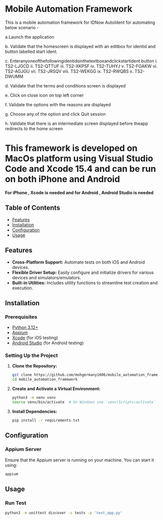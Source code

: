# Mobile Automation Framework

This is a mobile automation framework for IDNow AutoIdent for automating below scenario - 

a.Launch the application

b. Validate that the homescreen is displayed with an editbox for identid
and button labelled start ident.

c. Enteranyoneofthefollowingidentidsinthetextboxandclickstartident
button
i. TS2-LJGCD
ii. TS2-QTTUF iii. TS2-XKPSF iv. TS2-TUHYJ
v. TS2-FGAKW vi. TS2-AGJGU
vii. TS2-JRSQV viii. TS2-WEKGG ix. TS2-RWQBS
x. TS2-DWUMM

d. Validate that the terms and conditions screen is displayed

e. Click on close icon on top left corner

f. Validate the options with the reasons are displayed

g. Choose any of the option and click Quit session

h. Validate that there is an intermediate screen displayed before theapp
redirects to the home screen

# This framework is developed on MacOs platform using Visual Studio Code and Xcode 15.4 and can be run on both iPhone and Android 

**For iPhone , Xcode is needed and for Android , Android Studio is needed**

## Table of Contents

- [Features](#features)
- [Installation](#installation)
- [Configuration](#configuration)
- [Usage](#usage)

## Features

- **Cross-Platform Support:** Automate tests on both iOS and Android devices.
- **Flexible Driver Setup:** Easily configure and initialize drivers for various devices and simulators/emulators.
- **Built-in Utilities:** Includes utility functions to streamline test creation and execution.

## Installation

### Prerequisites

- [Python 3.12+](https://www.python.org/downloads/)
- [Appium](https://appium.io/)
- [Xcode](https://developer.apple.com/xcode/) (for iOS testing)
- [Android Studio](https://developer.android.com/studio) (for Android testing)

### Setting Up the Project

1. **Clone the Repository:**

    ```bash
    git clone https://github.com/mohgermany1606/mobile_automation_framework.git
    cd mobile_automation_framework
    ```

2. **Create and Activate a Virtual Environment:**

    ```bash
    python3 -m venv venv
    source venv/bin/activate  # On Windows use `venv\Scripts\activate`
    ```

3. **Install Dependencies:**

    ```bash
    pip install -r requirements.txt
    ```

## Configuration

### Appium Server

Ensure that the Appium server is running on your machine. You can start it using:

```bash
appium
```

## Usage

### Run Test

```bash
python3 -m unittest discover -s tests -p 'test_app.py'
```
